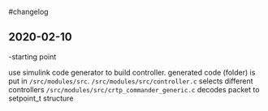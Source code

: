 #changelog

## 2020-02-10

-starting point

use simulink code generator to build controller. 
generated code (folder) is put in `/src/modules/src`.
`/src/modules/src/controller.c` selects different controllers
`/src/modules/src/crtp_commander_generic.c` decodes packet to setpoint_t structure